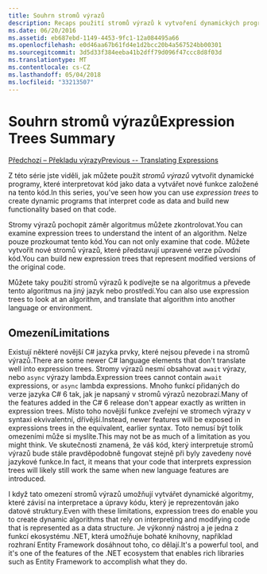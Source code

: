 ```yaml
---
title: Souhrn stromů výrazů
description: Recaps použití stromů výrazů k vytvoření dynamických programy, které interpretovat kód jako data a vytvářet nové funkce založené na tento kód.
ms.date: 06/20/2016
ms.assetid: eb687ebd-1149-4453-9fc1-12a084495a66
ms.openlocfilehash: e0d46aa67b61fd4e1d2bcc20b4a567524bb00301
ms.sourcegitcommit: 3d5d33f384eeba41b2dff79d096f47ccc8d8f03d
ms.translationtype: MT
ms.contentlocale: cs-CZ
ms.lasthandoff: 05/04/2018
ms.locfileid: "33213507"
---
```

# <a name="expression-trees-summary"></a><span data-ttu-id="f8cb5-103">Souhrn stromů výrazů</span><span class="sxs-lookup"><span data-stu-id="f8cb5-103">Expression Trees Summary</span></span>

[<span data-ttu-id="f8cb5-104">Předchozí – Překladu výrazy</span><span class="sxs-lookup"><span data-stu-id="f8cb5-104">Previous -- Translating Expressions</span></span>](expression-trees-translating.md)

<span data-ttu-id="f8cb5-105">Z této série jste viděli, jak můžete použít *stromů výrazů* vytvořit dynamické programy, které interpretovat kód jako data a vytvářet nové funkce založené na tento kód.</span><span class="sxs-lookup"><span data-stu-id="f8cb5-105">In this series, you've seen how you can use *expression trees* to create dynamic programs that interpret code as data and build new functionality based on that code.</span></span>

<span data-ttu-id="f8cb5-106">Stromy výrazů pochopit záměr algoritmus můžete zkontrolovat.</span><span class="sxs-lookup"><span data-stu-id="f8cb5-106">You can examine expression trees to understand the intent of an algorithm.</span></span> <span data-ttu-id="f8cb5-107">Nelze pouze prozkoumat tento kód.</span><span class="sxs-lookup"><span data-stu-id="f8cb5-107">You can not only examine that code.</span></span> <span data-ttu-id="f8cb5-108">Můžete vytvořit nové stromů výrazů, které představují upravené verze původní kód.</span><span class="sxs-lookup"><span data-stu-id="f8cb5-108">You can build new expression trees that represent modified versions of the original code.</span></span>

<span data-ttu-id="f8cb5-109">Můžete taky použití stromů výrazů k podívejte se na algoritmus a převede tento algoritmus na jiný jazyk nebo prostředí.</span><span class="sxs-lookup"><span data-stu-id="f8cb5-109">You can also use expression trees to look at an algorithm, and translate that algorithm into another language or environment.</span></span> 

## <a name="limitations"></a><span data-ttu-id="f8cb5-110">Omezení</span><span class="sxs-lookup"><span data-stu-id="f8cb5-110">Limitations</span></span>

<span data-ttu-id="f8cb5-111">Existují některé novější C# jazyka prvky, které nejsou převede i na stromů výrazů.</span><span class="sxs-lookup"><span data-stu-id="f8cb5-111">There are some newer C# language elements that don't translate well into expression trees.</span></span> <span data-ttu-id="f8cb5-112">Stromy výrazů nesmí obsahovat `await` výrazy, nebo `async` výrazy lambda.</span><span class="sxs-lookup"><span data-stu-id="f8cb5-112">Expression trees cannot contain `await` expressions, or `async` lambda expressions.</span></span> <span data-ttu-id="f8cb5-113">Mnoho funkcí přidaných do verze jazyka C# 6 tak, jak je napsaný v stromů výrazů nezobrazí.</span><span class="sxs-lookup"><span data-stu-id="f8cb5-113">Many of the features added in the C# 6 release don't appear exactly as written in expression trees.</span></span> <span data-ttu-id="f8cb5-114">Místo toho novější funkce zveřejní ve stromech výrazy v syntaxi ekvivalentní, dřívější.</span><span class="sxs-lookup"><span data-stu-id="f8cb5-114">Instead, newer features will be exposed in expressions trees in the equivalent, earlier syntax.</span></span> <span data-ttu-id="f8cb5-115">Toto nemusí být tolik omezeními může si myslíte.</span><span class="sxs-lookup"><span data-stu-id="f8cb5-115">This may not be as much of a limitation as you might think.</span></span> <span data-ttu-id="f8cb5-116">Ve skutečnosti znamená, že váš kód, který interpretuje stromů výrazů bude stále pravděpodobně fungovat stejně při byly zavedeny nové jazykové funkce.</span><span class="sxs-lookup"><span data-stu-id="f8cb5-116">In fact, it means that your code that interprets expression trees will likely still work the same when new language features are introduced.</span></span>

<span data-ttu-id="f8cb5-117">I když tato omezení stromů výrazů umožňují vytvářet dynamické algoritmy, které závisí na interpretace a úpravy kódu, který je reprezentován jako datové struktury.</span><span class="sxs-lookup"><span data-stu-id="f8cb5-117">Even with these limitations, expression trees do enable you to create dynamic algorithms that rely on interpreting and modifying code that is represented as a data structure.</span></span> <span data-ttu-id="f8cb5-118">Je výkonný nástroj a je jedna z funkcí ekosystému .NET, která umožňuje bohaté knihovny, například rozhraní Entity Framework dosáhnout toho, co dělají.</span><span class="sxs-lookup"><span data-stu-id="f8cb5-118">It's a powerful tool, and it's one of the features of the .NET ecosystem that enables rich libraries such as Entity Framework to accomplish what they do.</span></span>

